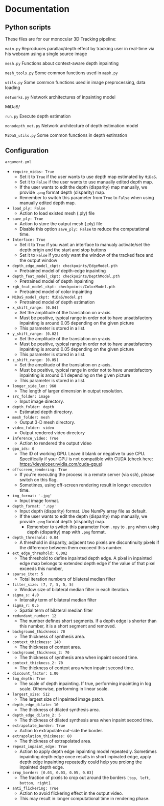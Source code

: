 # Documentation

## Python scripts

These files are for our monocular 3D Tracking pipeline:

`main.py` Reproduces parallax/depth effect by tracking user in real-time via his webcam using a single source image

`mesh.py` Functions about context-aware depth inpainting

`mesh_tools.py` Some common functions used in `mesh.py`

`utils.py` Some common functions used in image preprocessing, data loading

`networks.py` Network architectures of inpainting model


MiDaS/

`run.py` Execute depth estimation

`monodepth_net.py` Network architecture of depth estimation model

`MiDaS_utils.py` Some common functions in depth estimation


## Configuration

```bash
argument.yml
```
- `require_midas: True`
    - Set it to `True` if the user wants to use depth map estimated by `MiDaS`.
    - Set it to `False` if the user wants to use manually edited depth map.
    - If the user wants to edit the depth (disparity) map manually, we provide `.png` format depth (disparity) map.
    - Remember to switch this parameter from `True` to `False` when using manually edited depth map.
- `load_ply: False`
    - Action to load existed mesh (.ply) file
- `save_ply: True`
    - Action to store the output mesh (.ply) file
    - Disable this option `save_ply: False` to reduce the computational time.
- `Interface: True`
    - Set it to `True` if you want an interface to manualy activate/set the depth origin and the start and stop buttons 
    - Set it to `False` if you only want the window of the tracked face and the output window 
- `depth_edge_model_ckpt: checkpoints/EdgeModel.pth`
    - Pretrained model of depth-edge inpainting
- `depth_feat_model_ckpt: checkpoints/DepthModel.pth`
    - Pretrained model of depth inpainting
- `rgb_feat_model_ckpt: checkpoints/ColorModel.pth`
    - Pretrained model of color inpainting
- `MiDaS_model_ckpt: MiDaS/model.pt`
    - Pretrained model of depth estimation
- `x_shift_range: [0.04]`
    - Set the amplitude of the translation on x-axis.
    - Must be positive, typical range in order not to have unsatisfactory inpainting is around 0.05 depending on the given picture
    - This parameter is stored in a list.
- `y_shift_range: [0.02]`
    - Set the amplitude of the translation on y-axis.
    - Must be positive, typical range in order not to have unsatisfactory inpainting is around 0.05 depending on the given picture
    - This parameter is stored in a list.
- `z_shift_range: [0.05]`
    - Set the amplitude of the translation on z-axis.
    - Must be positive, typical range in order not to have unsatisfactory inpainting is around 0.1 depending on the given picture
    - This parameter is stored in a list.
- `longer_side_len: 960`
    - The length of larger dimension in output resolution.
- `src_folder: image`
    - Input image directory. 
- `depth_folder: depth`
    - Estimated depth directory.
- `mesh_folder: mesh`
    - Output 3-D mesh directory.
- `video_folder: video`
    - Output rendered video directory
- `inference_video: True`
    - Action to rendered the output video
- `gpu_ids: 0`
    - The ID of working GPU. Leave it blank or negative to use CPU. Specifically if your GPU is not compatible with CUDA (check here: https://developer.nvidia.com/cuda-gpus)
- `offscreen_rendering: True`
    - If you're executing the process in a remote server (via ssh), please switch on this flag. 
    - Sometimes, using off-screen rendering result in longer execution time.
- `img_format: '.jpg'`
    - Input image format.
- `depth_format: '.npy'`
    - Input depth (disparity) format. Use NumPy array file as default.
    - If the user wants to edit the depth (disparity) map manually, we provide `.png` format depth (disparity) map.
        - Remember to switch this parameter from `.npy` to `.png` when using depth (disparity) map with `.png` format.
- `depth_threshold: 0.04`
    - A threshold in disparity, adjacent two pixels are discontinuity pixels 
      if the difference between them excceed this number.
- `ext_edge_threshold: 0.002`
    - The threshold to define inpainted depth edge. A pixel in inpainted edge 
      map belongs to extended depth edge if the value of that pixel exceeds this number,
- `sparse_iter: 5`
    - Total iteration numbers of bilateral median filter
- `filter_size: [7, 7, 5, 5, 5]`
    - Window size of bilateral median filter in each iteration.
- `sigma_s: 4.0`
    - Intensity term of bilateral median filter
- `sigma_r: 0.5`
    - Spatial term of bilateral median filter
- `redundant_number: 12`
    - The number defines short segments. If a depth edge is shorter than this number, 
      it is a short segment and removed.
- `background_thickness: 70`
    - The thickness of synthesis area.
- `context_thickness: 140`
    - The thickness of context area.
- `background_thickness_2: 70`
    - The thickness of synthesis area when inpaint second time.
- `context_thickness_2: 70`
    - The thickness of context area when inpaint second time.
- `discount_factor: 1.00`
- `log_depth: True`
    - The scale of depth inpainting. If true, performing inpainting in log scale. 
      Otherwise, performing in linear scale.
- `largest_size: 512`
    - The largest size of inpainted image patch.
- `depth_edge_dilate: 10`
    - The thickness of dilated synthesis area.
- `depth_edge_dilate_2: 5`
    - The thickness of dilated synthesis area when inpaint second time.
- `extrapolate_border: True`
    - Action to extrapolate out-side the border.
- `extrapolation_thickness: 60`
    - The thickness of extrapolated area.
- `repeat_inpaint_edge: True`
    - Action to apply depth edge inpainting model repeatedly. Sometimes inpainting depth 
      edge once results in short inpinated edge, apply depth edge inpainting repeatedly 
      could help you prolong the inpainted depth edge. 
- `crop_border: [0.03, 0.03, 0.05, 0.03]`
    - The fraction of pixels to crop out around the borders `[top, left, bottom, right]`.
- `anti_flickering: True`
    - Action to avoid flickering effect in the output video. 
    - This may result in longer computational time in rendering phase.

